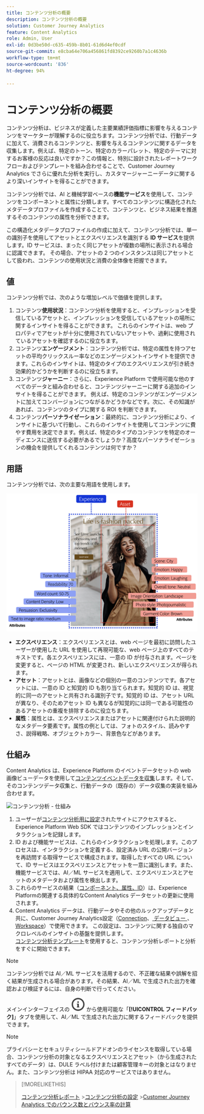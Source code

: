 ```yaml
---
title: コンテンツ分析の概要
description: コンテンツ分析の概要
solution: Customer Journey Analytics
feature: Content Analytics
role: Admin, User
exl-id: 0d3be50d-c635-459b-8b01-61d6d4ef0cdf
source-git-commit: e8cba64e706a456861fd8392ce9260b7a1c4636b
workflow-type: tm+mt
source-wordcount: '836'
ht-degree: 94%

---
```


# コンテンツ分析の概要

コンテンツ分析は、ビジネスが定義した主要業績評価指標に影響を与えるコンテンツをマーケターが理解するのに役立ちます。コンテンツ分析では、行動データに加えて、消費されるコンテンツと、影響を与えるコンテンツに関するデータを収集します。例えば、特定のトーン、特定のカラーパレット、特定のテーマに対するお客様の反応は良いですか？この情報と、特別に設計されたレポートワークフローおよびテンプレートを組み合わせることで、Customer Journey Analytics でさらに優れた分析を実行し、カスタマージャーニーデータに関するより深いインサイトを得ることができます。

コンテンツ分析では、AI と機械学習ベースの&#x200B;**機能サービス**&#x200B;を使用して、コンテンツをコンポーネントと属性に分類します。すべてのコンテンツに構造化されたメタデータプロファイルを作成することで、コンテンツと、ビジネス結果を推進するそのコンテンツの属性を分析できます。

この構造化メタデータプロファイルの作成に加えて、コンテンツ分析では、単一の識別子を使用してアセットとエクスペリエンスを識別する **ID サービス**&#x200B;を提供します。ID サービスは、まったく同じアセットが複数の場所に表示される場合に認識できます。 その場合、アセットの 2 つのインスタンスは同じアセットとして扱われ、コンテンツの使用状況と消費の全体像を把握できます。

## 値

コンテンツ分析では、次のような増加レベルで価値を提供します。

1. コンテンツ&#x200B;**使用状況**：コンテンツ分析を使用すると、インプレッションを受信しているアセットと、インプレッションを受信しているアセットの場所に関するインサイトを得ることができます。 これらのインサイトは、web プロパティでアセットが十分に使用されていないアセットや、過剰に使用されているアセットを確認するのに役立ちます。
1. コンテンツ&#x200B;**エンゲージメント**：コンテンツ分析では、特定の属性を持つアセットの平均クリックスルー率などのエンゲージメントインサイトを提供できます。これらのインサイトは、特定のタイプのエクスペリエンスが引き続き効果的かどうかを判断するのに役立ちます。
1. コンテンツ&#x200B;**ジャーニー**：さらに、Experience Platform で使用可能な他のすべてのデータと組み合わせると、コンテンツジャーニーに関する追加のインサイトを得ることができます。 例えば、特定のコンテンツがエンゲージメントに加えてコンバージョンにつながるかどうかなどです。次に、その知識があれば、コンテンツのタイプに関する ROI を判断できます。
1. コンテンツ&#x200B;**パーソナライゼーション**：最終的に、コンテンツ分析により、インサイトに基づいて行動し、これらのインサイトを使用してコンテンツに費やす費用を決定できます。例えば、特定のタイプのコンテンツを特定のオーディエンスに送信する必要があるでしょうか？高度なパーソナライゼーションの機会を提供してくれるコンテンツは何ですか？

## 用語

コンテンツ分析では、次の主要な用語を使用します。

![アセットとエクスペリエンス](/help/content-analytics/assets/content-analytics-experience-asset.png)

* **エクスペリエンス**：エクスペリエンスとは、web ページを最初に訪問したユーザーが使用した URL を使用して再現可能な、web ページ上のすべてのテキストです。各エクスペリエンスには、一意の ID が付与されます。ページを変更すると、ページの HTML が変更され、新しいエクスペリエンスが得られます。
* **アセット**：アセットとは、画像などの個別の一意のコンテンツです。各アセットには、一意の ID と知覚的 ID も割り当てられます。知覚的 ID は、視覚的に同一のアセットと共有される識別子です。知覚的 ID は、アセット URL が異なり、そのためアセット ID も異なるが知覚的には同一である可能性のあるアセットの重複を排除するのに役立ちます。
* **属性**：属性とは、エクスペリエンスまたはアセットに関連付けられた説明的なメタデータ要素です。属性の例としては、フォトのスタイル、読みやすさ、説得戦略、オブジェクトカラー、背景色などがあります。

## 仕組み

Content Analytics は、Experience Platform のイベントデータセットの web 画像ビューデータを使用して[コンテンツイベントデータを収集](config/datacollection.md)します。そして、そのコンテンツデータ収集と、行動データの（既存の）データ収集の実装を組み合わせます。

![コンテンツ分析 - 仕組み](assets/aca-overview.gif)

1. ユーザーが[コンテンツ分析用に設定](config/configuration.md)されたサイトにアクセスすると、Experience Platform Web SDK ではコンテンツのインプレッションとインタラクションを記録します。
1. ID および機能サービスは、これらのインタラクションを処理します。このプロセスは、インタラクションを定義する、設定済み URL の公開バージョンを再訪問する取得サービスで構成されます。取得したすべての URL について、ID サービスはエクスペリエンスとアセットを一意に識別します。また、機能サービスでは、AI／ML サービスを適用して、エクスペリエンスとアセットのメタデータおよび属性を検出します。
1. これらのサービスの結果（[&#x200B; コンポーネント、属性、ID](/help/content-analytics/report/components.md)）は、Experience Platformの関連する具体的なContent Analytics データセットの更新に使用されます。
1. Content Analytics データは、行動データやその他のルックアップデータと共に、Customer Journey Analytics設定（[Connection](/help/connections/overview.md)、[&#x200B; データビュー &#x200B;](/help/data-views/data-views.md)、[Workspace](/help/analysis-workspace/home.md)）で使用できます。 この設定は、コンテンツに関する独自のマクロレベルのインサイトの基盤を提供します。<br/>[コンテンツ分析テンプレート](/help/content-analytics/report/report.md#template)を使用すると、コンテンツ分析レポートと分析をすぐに開始できます。


>[!NOTE]
>
>コンテンツ分析では AI／ML サービスを活用するので、不正確な結果や誤解を招く結果が生成される場合があります。その結果、AI／ML で生成された出力を確認および検証するには、自身の判断で行ってください。
>
>メインインターフェイスの ![InfoOutline](/help/assets/icons/InfoOutline.svg) から使用可能な「**[!UICONTROL フィードバック]**」タブを使用して、AI／ML で生成された出力に関するフィードバックを提供できます。
>

>[!NOTE]
>
>プライバシーとセキュリティシールドアドオンのライセンスを取得している場合、コンテンツ分析の対象となるエクスペリエンスとアセット（から生成されたすべてのデータ）は、DULE ラベル付けまたは顧客管理キーの対象とはなりません。また、コンテンツ分析は HIPAA 対応のサービスではありません。
>


>[!MORELIKETHIS]
>
>[コンテンツ分析レポート](report/report.md)
>&#x200B;>[コンテンツ分析の設定](config/configuration.md)
>&#x200B;>[Customer Journey Analytics でのバウンス数とバウンス率の計算](https://experienceleaguecommunities.adobe.com/t5/adobe-analytics-blogs/calculating-bounces-amp-bounce-rate-in-adobe-customer-journey/ba-p/706446#M454)
>

